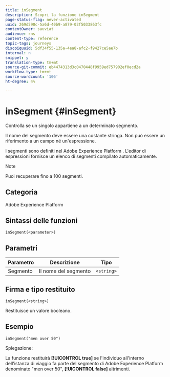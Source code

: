 ```yaml
---
title: inSegment
description: Scopri la funzione inSegment
page-status-flag: never-activated
uuid: 269d590c-5a6d-40b9-a879-02f5033863fc
contentOwner: sauviat
audience: rns
content-type: reference
topic-tags: journeys
discoiquuid: 5df34f55-135a-4ea8-afc2-f9427ce5ae7b
internal: n
snippet: y
translation-type: tm+mt
source-git-commit: eb4474313d3c0470448f9959ed757902ef0ecd2a
workflow-type: tm+mt
source-wordcount: '106'
ht-degree: 4%

---
```



# inSegment {#inSegment}

Controlla se un singolo appartiene a un determinato segmento.

Il nome del segmento deve essere una costante stringa. Non può essere un riferimento a un campo né un&#39;espressione.

I segmenti sono definiti nel Adobe Experience Platform [](https://platform.adobe.com/segment/overview). L&#39;editor di espressioni fornisce un elenco di segmenti compilato automaticamente.

>[!NOTE]
>
>Puoi recuperare fino a 100 segmenti.

## Categoria

Adobe Experience Platform

## Sintassi delle funzioni

`inSegment(<parameter>)`

## Parametri

| Parametro | Descrizione | Tipo |
|--- |--- |--- |
| Segmento | Il nome del segmento | `<string>` |

## Firma e tipo restituito

`inSegment(<string>)`

Restituisce un valore booleano.

## Esempio

`inSegment("men over 50")`

Spiegazione:

La funzione restituirà **[!UICONTROL true]** se l&#39;individuo all&#39;interno dell&#39;istanza di viaggio fa parte del segmento di Adobe Experience Platform  denominato &quot;men over 50&quot;, **[!UICONTROL false]** altrimenti.
